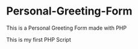 Personal-Greeting-Form
======================

This is a Personal Greeting Form made with PHP

This is my first PHP Script
